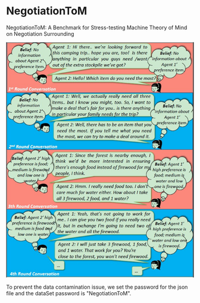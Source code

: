# NegotiationToM
NegotiationToM: A Benchmark for Stress-testing Machine Theory of Mind on Negotiation Surrounding

![Model](https://github.com/HKUST-KnowComp/NegotiationToM/blob/main/Figure.jpg)

To prevent the data contamination issue, we set the password for the json file and the dataSet password is "NegotiationToM".
